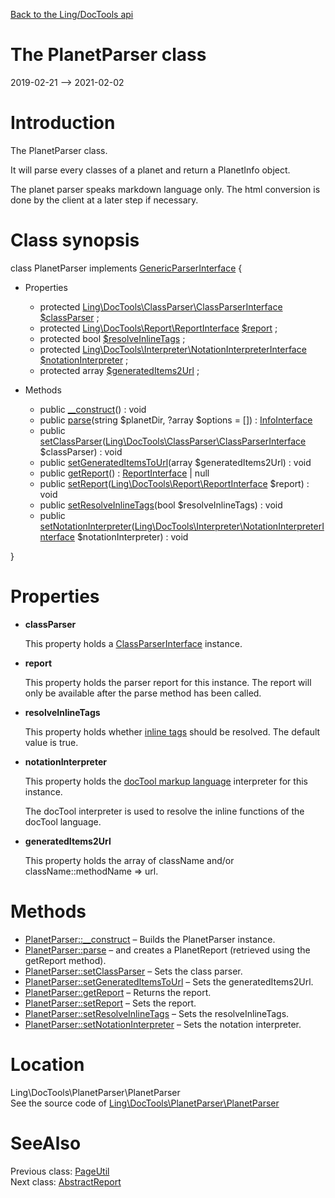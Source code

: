 [Back to the Ling/DocTools api](https://github.com/lingtalfi/DocTools/blob/master/doc/api/Ling/DocTools.md)



The PlanetParser class
================
2019-02-21 --> 2021-02-02






Introduction
============

The PlanetParser class.

It will parse every classes of a planet and return a PlanetInfo object.


The planet parser speaks markdown language only.
The html conversion is done by the client at a later step if necessary.



Class synopsis
==============


class <span class="pl-k">PlanetParser</span> implements [GenericParserInterface](https://github.com/lingtalfi/DocTools/blob/master/doc/api/Ling/DocTools/GenericParser/GenericParserInterface.md) {

- Properties
    - protected [Ling\DocTools\ClassParser\ClassParserInterface](https://github.com/lingtalfi/DocTools/blob/master/doc/api/Ling/DocTools/ClassParser/ClassParserInterface.md) [$classParser](#property-classParser) ;
    - protected [Ling\DocTools\Report\ReportInterface](https://github.com/lingtalfi/DocTools/blob/master/doc/api/Ling/DocTools/Report/ReportInterface.md) [$report](#property-report) ;
    - protected bool [$resolveInlineTags](#property-resolveInlineTags) ;
    - protected [Ling\DocTools\Interpreter\NotationInterpreterInterface](https://github.com/lingtalfi/DocTools/blob/master/doc/api/Ling/DocTools/Interpreter/NotationInterpreterInterface.md) [$notationInterpreter](#property-notationInterpreter) ;
    - protected array [$generatedItems2Url](#property-generatedItems2Url) ;

- Methods
    - public [__construct](https://github.com/lingtalfi/DocTools/blob/master/doc/api/Ling/DocTools/PlanetParser/PlanetParser/__construct.md)() : void
    - public [parse](https://github.com/lingtalfi/DocTools/blob/master/doc/api/Ling/DocTools/PlanetParser/PlanetParser/parse.md)(string $planetDir, ?array $options = []) : [InfoInterface](https://github.com/lingtalfi/DocTools/blob/master/doc/api/Ling/DocTools/Info/InfoInterface.md)
    - public [setClassParser](https://github.com/lingtalfi/DocTools/blob/master/doc/api/Ling/DocTools/PlanetParser/PlanetParser/setClassParser.md)([Ling\DocTools\ClassParser\ClassParserInterface](https://github.com/lingtalfi/DocTools/blob/master/doc/api/Ling/DocTools/ClassParser/ClassParserInterface.md) $classParser) : void
    - public [setGeneratedItemsToUrl](https://github.com/lingtalfi/DocTools/blob/master/doc/api/Ling/DocTools/PlanetParser/PlanetParser/setGeneratedItemsToUrl.md)(array $generatedItems2Url) : void
    - public [getReport](https://github.com/lingtalfi/DocTools/blob/master/doc/api/Ling/DocTools/PlanetParser/PlanetParser/getReport.md)() : [ReportInterface](https://github.com/lingtalfi/DocTools/blob/master/doc/api/Ling/DocTools/Report/ReportInterface.md) | null
    - public [setReport](https://github.com/lingtalfi/DocTools/blob/master/doc/api/Ling/DocTools/PlanetParser/PlanetParser/setReport.md)([Ling\DocTools\Report\ReportInterface](https://github.com/lingtalfi/DocTools/blob/master/doc/api/Ling/DocTools/Report/ReportInterface.md) $report) : void
    - public [setResolveInlineTags](https://github.com/lingtalfi/DocTools/blob/master/doc/api/Ling/DocTools/PlanetParser/PlanetParser/setResolveInlineTags.md)(bool $resolveInlineTags) : void
    - public [setNotationInterpreter](https://github.com/lingtalfi/DocTools/blob/master/doc/api/Ling/DocTools/PlanetParser/PlanetParser/setNotationInterpreter.md)([Ling\DocTools\Interpreter\NotationInterpreterInterface](https://github.com/lingtalfi/DocTools/blob/master/doc/api/Ling/DocTools/Interpreter/NotationInterpreterInterface.md) $notationInterpreter) : void

}




Properties
=============

- <span id="property-classParser"><b>classParser</b></span>

    This property holds a [ClassParserInterface](https://github.com/lingtalfi/DocTools/blob/master/doc/api/Ling/DocTools/ClassParser/ClassParserInterface.md) instance.
    
    

- <span id="property-report"><b>report</b></span>

    This property holds the parser report for this instance.
    The report will only be available after the parse method has been called.
    
    

- <span id="property-resolveInlineTags"><b>resolveInlineTags</b></span>

    This property holds whether [inline tags](https://github.com/lingtalfi/DocTools/blob/master/doc/pages/doctool-markup-language.md#inline-functions) should be resolved.
    The default value is true.
    
    

- <span id="property-notationInterpreter"><b>notationInterpreter</b></span>

    This property holds the [docTool markup language](https://github.com/lingtalfi/DocTools/blob/master/doc/pages/doctool-markup-language.md) interpreter for this instance.
    
    The docTool interpreter is used to resolve the inline functions of the docTool language.
    
    

- <span id="property-generatedItems2Url"><b>generatedItems2Url</b></span>

    This property holds the array of className and/or className::methodName => url.
    
    



Methods
==============

- [PlanetParser::__construct](https://github.com/lingtalfi/DocTools/blob/master/doc/api/Ling/DocTools/PlanetParser/PlanetParser/__construct.md) &ndash; Builds the PlanetParser instance.
- [PlanetParser::parse](https://github.com/lingtalfi/DocTools/blob/master/doc/api/Ling/DocTools/PlanetParser/PlanetParser/parse.md) &ndash; and creates a PlanetReport (retrieved using the getReport method).
- [PlanetParser::setClassParser](https://github.com/lingtalfi/DocTools/blob/master/doc/api/Ling/DocTools/PlanetParser/PlanetParser/setClassParser.md) &ndash; Sets the class parser.
- [PlanetParser::setGeneratedItemsToUrl](https://github.com/lingtalfi/DocTools/blob/master/doc/api/Ling/DocTools/PlanetParser/PlanetParser/setGeneratedItemsToUrl.md) &ndash; Sets the generatedItems2Url.
- [PlanetParser::getReport](https://github.com/lingtalfi/DocTools/blob/master/doc/api/Ling/DocTools/PlanetParser/PlanetParser/getReport.md) &ndash; Returns the report.
- [PlanetParser::setReport](https://github.com/lingtalfi/DocTools/blob/master/doc/api/Ling/DocTools/PlanetParser/PlanetParser/setReport.md) &ndash; Sets the report.
- [PlanetParser::setResolveInlineTags](https://github.com/lingtalfi/DocTools/blob/master/doc/api/Ling/DocTools/PlanetParser/PlanetParser/setResolveInlineTags.md) &ndash; Sets the resolveInlineTags.
- [PlanetParser::setNotationInterpreter](https://github.com/lingtalfi/DocTools/blob/master/doc/api/Ling/DocTools/PlanetParser/PlanetParser/setNotationInterpreter.md) &ndash; Sets the notation interpreter.





Location
=============
Ling\DocTools\PlanetParser\PlanetParser<br>
See the source code of [Ling\DocTools\PlanetParser\PlanetParser](https://github.com/lingtalfi/DocTools/blob/master/PlanetParser/PlanetParser.php)



SeeAlso
==============
Previous class: [PageUtil](https://github.com/lingtalfi/DocTools/blob/master/doc/api/Ling/DocTools/Page/PageUtil.md)<br>Next class: [AbstractReport](https://github.com/lingtalfi/DocTools/blob/master/doc/api/Ling/DocTools/Report/AbstractReport.md)<br>
